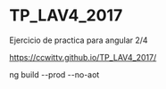 # TP_LAV4_2017
Ejercicio de practica para angular 2/4


https://ccwittv.github.io/TP_LAV4_2017/


 ng build --prod --no-aot
